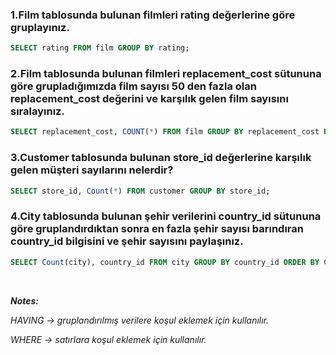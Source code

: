 ### 1.Film tablosunda bulunan filmleri rating değerlerine göre gruplayınız.
```sql
SELECT rating FROM film GROUP BY rating;
```
### 2.Film tablosunda bulunan filmleri replacement_cost sütununa göre grupladığımızda film sayısı 50 den fazla olan replacement_cost değerini ve karşılık gelen film sayısını sıralayınız.
```sql
SELECT replacement_cost, COUNT(*) FROM film GROUP BY replacement_cost HAVING COUNT(*)>50;
```
### 3.Customer tablosunda bulunan store_id değerlerine karşılık gelen müşteri sayılarını nelerdir? 
```sql
SELECT store_id, Count(*) FROM customer GROUP BY store_id;
```
### 4.City tablosunda bulunan şehir verilerini country_id sütununa göre gruplandırdıktan sonra en fazla şehir sayısı barındıran country_id bilgisini ve şehir sayısını paylaşınız.
```sql
SELECT Count(city), country_id FROM city GROUP BY country_id ORDER BY Count(city) DESC LIMIT 1;
```
</br>

***Notes:***

*HAVING -> gruplandırılmış verilere koşul eklemek için kullanılır.*

*WHERE  -> satırlara koşul eklemek için kullanılır.*
